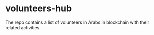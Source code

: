 # volunteers-hub
The repo contains a list of volunteers in  Arabs in blockchain  with their related activities. 
